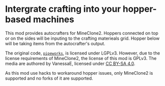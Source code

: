 # Intergrate crafting into your hopper-based machines

This mod provides autocrafters for MineClone2. Hoppers connected on top or on the sides will be inputing to the crafting materieals grid. Hopper below will be taking items from the autocrafter's output.

The original code, [`pipeworks`](https://github.com/mt-mods/pipeworks), is licensed under LGPLv3. However, due to the license requirements of MineClone2, the license of this mod is GPLv3. The media are authored by VanessaE, licensed under [CC BY-SA 4.0](https://creativecommons.org/licenses/by-sa/4.0/).

As this mod use hacks to workaround hopper issues, only MineClone2 is supported and no forks of it are supported.
